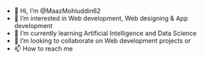- 👋 Hi, I’m @MaazMohiuddin62
- 👀 I’m interested in Web development, Web designing & App development 
- 🌱 I’m currently learning Artificial Intelligence and Data Science 
- 💞️ I’m looking to collaborate on Web development projects or 
- 📫 How to reach me 

<!---
MaazMohiuddin62/MaazMohiuddin62 is a ✨ special ✨ repository because its `README.md` (this file) appears on your GitHub profile.
You can click the Preview link to take a look at your changes.
--->
